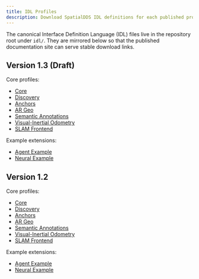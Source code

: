 ```yaml
---
title: IDL Profiles
description: Download SpatialDDS IDL definitions for each published profile version.
---
```


The canonical Interface Definition Language (IDL) files live in the repository
root under `idl/`. They are mirrored below so that the published documentation
site can serve stable download links.

## Version 1.3 (Draft)

Core profiles:

- [Core](../idl/v1.3/core.idl)
- [Discovery](../idl/v1.3/discovery.idl)
- [Anchors](../idl/v1.3/anchors.idl)
- [AR Geo](../idl/v1.3/argeo.idl)
- [Semantic Annotations](../idl/v1.3/semantics.idl)
- [Visual-Inertial Odometry](../idl/v1.3/vio.idl)
- [SLAM Frontend](../idl/v1.3/slam_frontend.idl)

Example extensions:

- [Agent Example](../idl/v1.3/examples/agent_example.idl)
- [Neural Example](../idl/v1.3/examples/neural_example.idl)

## Version 1.2

Core profiles:

- [Core](../idl/v1.2/core.idl)
- [Discovery](../idl/v1.2/discovery.idl)
- [Anchors](../idl/v1.2/anchors.idl)
- [AR Geo](../idl/v1.2/argeo.idl)
- [Semantic Annotations](../idl/v1.2/semantics.idl)
- [Visual-Inertial Odometry](../idl/v1.2/vio.idl)
- [SLAM Frontend](../idl/v1.2/slam_frontend.idl)

Example extensions:

- [Agent Example](../idl/v1.2/examples/agent_example.idl)
- [Neural Example](../idl/v1.2/examples/neural_example.idl)
